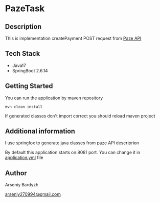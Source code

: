 # PazeTask

## Description
This is implementation createPayment POST request from [Paze API](https://app.paze.eu/docs/#tag/Payment/operation/createPayment)

## Tech Stack
* Java17
* SpringBoot 2.6.14

## Getting Started
You can run the application by maven repository 
    
    mvn clean install
    
If generated classes don't import correct you should reload maven project
## Additional information
I use springfox to generate java classes from paze API descriprion

By default this application starts on 8081 port. You can change it in [application.yml](src/main/resources/application.yml) file
## Author
Arseniy Bardyzh

arseniy270994@gmail.com
